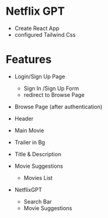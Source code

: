 # Netflix GPT

- Create React App
- configured Tailwind Css


# Features
- Login/Sign Up Page
  - Sign In /Sign Up Form
  - redirect to Browse Page
- Browse Page (after authentication)
 - Header
 - Main Movie
  - Trailer in Bg
  - Title & Description
  - Movie Suggestions 
    - Movies List

- NetflixGPT
  - Search Bar
  - Movie Suggestions